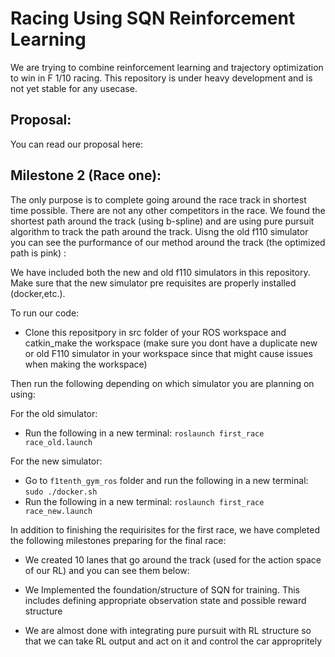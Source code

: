 # Racing Using SQN Reinforcement Learning

We are trying to combine reinforcement learning and trajectory optimization to win in F 1/10 racing. This repository is under heavy development and is not yet stable for any usecase.

## Proposal:

You can read our proposal here:

## Milestone 2 (Race one):

The only purpose is to complete going around the race track in shortest time possible. There are not any other competitors in the race. We found the shortest path around the track (using b-spline) and are using pure pursuit algorithm to track the path around the track. Uisng the old f110 simulator you can see the purformance of our method around the track (the optimized path is pink) :


We have included both the new and old f110 simulators in this repository. Make sure that the new simulator pre requisites are properly installed (docker,etc.).

To run our code:

  * Clone this repositpory in src folder of your ROS workspace and catkin_make the workspace (make sure you dont have a duplicate new or old F110 simulator in your workspace since that might cause issues when making the workspace)

Then run the following depending on which simulator you are planning on using:

For the old simulator:

  *  Run the following in a new terminal: `roslaunch first_race race_old.launch`

For the new simulator:

  *  Go to `f1tenth_gym_ros` folder and run the following in a new terminal: `sudo ./docker.sh`
  *  Run the following in a new terminal: `roslaunch first_race race_new.launch`


In addition to finishing the requirisites for the first race, we have completed the following milestones preparing for the final race:

  *  We created 10 lanes that go around the track (used for the action space of our RL) and you can see them below:
  
  
  *  We Implemented the foundation/structure of SQN for training. This includes defining appropriate observation state and possible reward structure
  *  We are almost done with integrating pure pursuit with RL structure so that we can take RL output and act on it and control the car appropritely
  
  
